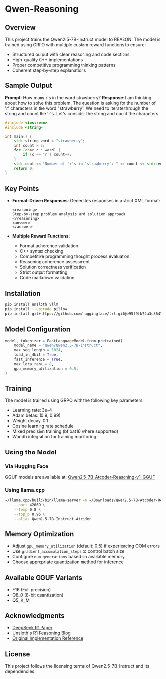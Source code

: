 # Qwen-Reasoning
## Overview
This project trains the Qwen2.5-7B-Instruct model to REASON. The model is trained using GRPO with multiple custom reward functions to ensure:

- Structured output with clear reasoning and code sections
- High-quality C++ implementations
- Proper competitive programming thinking patterns
- Coherent step-by-step explanations

## Sample Output

**Prompt**: How many r's in the word strawberry?
**Response**:
<reasoning>
I am thinking about how to solve this problem. The question is asking for the number of 'r' characters in the word "strawberry". We need to iterate through the string and count the 'r's. Let's consider the string and count the characters.
</reasoning>
<answer>
```cpp
#include <iostream>
#include <string>

int main() {
    std::string word = "strawberry";
    int count = 0;
    for (char c : word) {
        if (c == 'r') count++;
    }
    std::cout << "Number of 'r's in 'strawberry': " << count << std::endl;
    return 0;
}
```
</answer>


## Key Points
- **Format-Driven Responses**: Generates responses in a strict XML format:
  ```
  <reasoning>
  Step-by-step problem analysis and solution approach
  </reasoning>
  <answer>
  </answer>
  ```

- **Multiple Reward Functions**:
  - Format adherence validation
  - C++ syntax checking
  - Competitive programming thought process evaluation
  - Reasoning coherence assessment
  - Solution correctness verification
  - Strict output formatting
  - Code markdown validation


## Installation

```bash
pip install unsloth vllm
pip install --upgrade pillow
pip install git+https://github.com/huggingface/trl.git@e95f9fb74a3c3647b86f251b7e230ec51c64b72b
```

## Model Configuration
```python
model, tokenizer = FastLanguageModel.from_pretrained(
    model_name = "Qwen/Qwen2.5-7B-Instruct",
    max_seq_length = 1024,
    load_in_4bit = True,
    fast_inference = True,
    max_lora_rank = 8,
    gpu_memory_utilization = 0.5,
)
```

## Training
The model is trained using GRPO with the following key parameters:
- Learning rate: 3e-4
- Adam betas: (0.9, 0.99)
- Weight decay: 0.1
- Cosine learning rate schedule
- Mixed precision training (bfloat16 where supported)
- Wandb integration for training monitoring

## Using the Model
### Via Hugging Face
GGUF models are available at: [Qwen2.5-7B-Atcoder-Reasoning-v1-GGUF](https://huggingface.co/anshul6273/Qwen2.5-7B-Atcoder-Reasoning-v1-GGUF/)

### Using llama.cpp
```bash
~/llama.cpp/build/bin/llama-server -m ~/Downloads/Qwen2.5-7B-Atcoder-Reasoning-v1-Q5_K_M.gguf \
    --port 42069 \
    --temp 0.8 \
    --top_p 0.95 \
    --alias Qwen2.5-7B-Instruct-Atcoder
```

## Memory Optimization
- Adjust `gpu_memory_utilization` (default: 0.5) if experiencing OOM errors
- Use `gradient_accumulation_steps` to control batch size
- Configure `num_generations` based on available memory
- Choose appropriate quantization method for inference

## Available GGUF Variants
- F16 (Full precision)
- Q8_0 (8-bit quantization)
- Q5_K_M

## Acknowledgments
- [DeepSeek R1 Paper](https://arxiv.org/abs/2501.12948)
- [Unsloth's R1 Reasoning Blog](https://unsloth.ai/blog/r1-reasoning)
- [Original Implementation Reference](https://gist.github.com/willccbb/4676755236bb08cab5f4e54a0475d6fb)

## License
This project follows the licensing terms of Qwen2.5-7B-Instruct and its dependencies.
